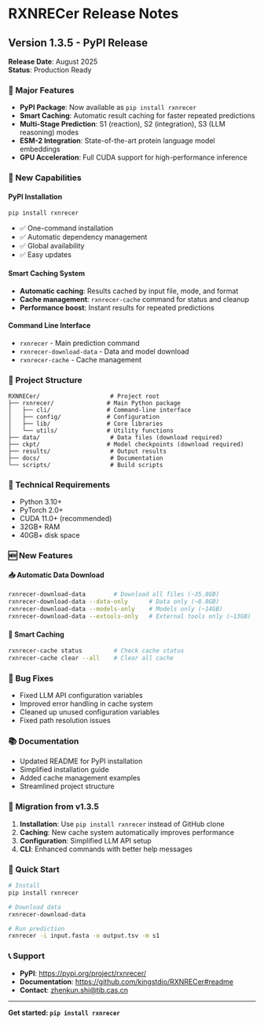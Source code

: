 # RXNRECer Release Notes

## Version 1.3.5 - PyPI Release

**Release Date**: August 2025  
**Status**: Production Ready

### 🎉 Major Features

- **PyPI Package**: Now available as `pip install rxnrecer`
- **Smart Caching**: Automatic result caching for faster repeated predictions
- **Multi-Stage Prediction**: S1 (reaction), S2 (integration), S3 (LLM reasoning) modes
- **ESM-2 Integration**: State-of-the-art protein language model embeddings
- **GPU Acceleration**: Full CUDA support for high-performance inference

### 🚀 New Capabilities

#### PyPI Installation
```bash
pip install rxnrecer
```
- ✅ One-command installation
- ✅ Automatic dependency management
- ✅ Global availability
- ✅ Easy updates

#### Smart Caching System
- **Automatic caching**: Results cached by input file, mode, and format
- **Cache management**: `rxnrecer-cache` command for status and cleanup
- **Performance boost**: Instant results for repeated predictions

#### Command Line Interface
- `rxnrecer` - Main prediction command
- `rxnrecer-download-data` - Data and model download
- `rxnrecer-cache` - Cache management

### 📁 Project Structure

```
RXNRECer/                    # Project root
├── rxnrecer/               # Main Python package
│   ├── cli/                # Command-line interface
│   ├── config/             # Configuration
│   ├── lib/                # Core libraries
│   └── utils/              # Utility functions
├── data/                    # Data files (download required)
├── ckpt/                   # Model checkpoints (download required)
├── results/                 # Output results
├── docs/                    # Documentation
└── scripts/                 # Build scripts
```

### 🔧 Technical Requirements

- Python 3.10+
- PyTorch 2.0+
- CUDA 11.0+ (recommended)
- 32GB+ RAM
- 40GB+ disk space

### 🆕 New Features

#### 📥 Automatic Data Download
```bash
rxnrecer-download-data        # Download all files (~35.8GB)
rxnrecer-download-data --data-only      # Data only (~8.8GB)
rxnrecer-download-data --models-only    # Models only (~14GB)
rxnrecer-download-data --extools-only   # External tools only (~13GB)
```

#### 💾 Smart Caching
```bash
rxnrecer-cache status         # Check cache status
rxnrecer-cache clear --all    # Clear all cache
```

### 🐛 Bug Fixes

- Fixed LLM API configuration variables
- Improved error handling in cache system
- Cleaned up unused configuration variables
- Fixed path resolution issues

### 📚 Documentation

- Updated README for PyPI installation
- Simplified installation guide
- Added cache management examples
- Streamlined project structure

### 🔄 Migration from v1.3.5

1. **Installation**: Use `pip install rxnrecer` instead of GitHub clone
2. **Caching**: New cache system automatically improves performance
3. **Configuration**: Simplified LLM API setup
4. **CLI**: Enhanced commands with better help messages

### 🚀 Quick Start

```bash
# Install
pip install rxnrecer

# Download data
rxnrecer-download-data

# Run prediction
rxnrecer -i input.fasta -o output.tsv -m s1
```

### 📞 Support

- **PyPI**: https://pypi.org/project/rxnrecer/
- **Documentation**: https://github.com/kingstdio/RXNRECer#readme
- **Contact**: zhenkun.shi@tib.cas.cn

---

**Get started: `pip install rxnrecer`**
